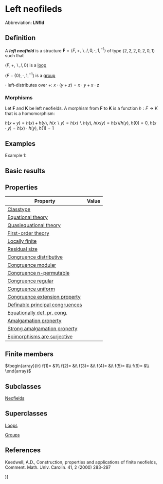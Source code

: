 # Left neofileds

Abbreviation: **LNfld**
## Definition
A ***left neofield*** is a structure $\mathbf{F}=\langle F,+,\backslash,/,0,\cdot,1,^{-1}\rangle$ of type $\langle 2,2,2,0,2,0,1\rangle$ such that


$\langle F,+,\backslash,/,0\rangle$ is a [loop](loops.md)


$\langle F-\{0\},\cdot,1,^{-1}\rangle$ is a [group](groups.md)


$\cdot$ left-distributes over $+$:  $x\cdot(y+z)=x\cdot y+x\cdot z$

### Morphisms
Let $\mathbf{F}$ and $\mathbf{K}$ be left neofields. A morphism from $\mathbf{F}$
to $\mathbf{K}$ is a function $h:F\to K$ that is a homomorphism: 

$h(x+y)=h(x)+h(y)$, $h(x\backslash y)=h(x)\backslash h(y)$, $h(x/y)=h(x)/h(y)$, $h(0)=0$, $h(x\cdot y)=h(x)\cdot h(y)$, $h(1)=1$

## Examples
Example 1: 

## Basic results

## Properties


|Property|Value|
|---|---|
|[Classtype](classtype.md)  | |
|[Equational theory](equational_theory.md)  | |
|[Quasiequational theory](quasiequational_theory.md)  | |
|[First-order theory](first-order_theory.md)  | |
|[Locally finite](locally_finite.md)  | |
|[Residual size](residual_size.md)  | |
|[Congruence distributive](congruence_distributive.md)  | |
|[Congruence modular](congruence_modular.md)  | |
|[Congruence n-permutable](congruence_n-permutable.md)  | |
|[Congruence regular](congruence_regular.md)  | |
|[Congruence uniform](congruence_uniform.md)  | |
|[Congruence extension property](congruence_extension_property.md)  | |
|[Definable principal congruences](definable_principal_congruences.md)  | |
|[Equationally def. pr. cong.](equationally_def._pr._cong..md)  | |
|[Amalgamation property](amalgamation_property.md)  | |
|[Strong amalgamation property](strong_amalgamation_property.md)  | |
|[Epimorphisms are surjective](epimorphisms_are_surjective.md)  | |
## Finite members

$\begin{array}{lr}
f(1)= &1\\
f(2)= &\\
f(3)= &\\
f(4)= &\\
f(5)= &\\
f(6)= &\\
\end{array}$

## Subclasses
[Neofields](neofields.md) 

## Superclasses
[Loops](loops.md) 

[Groups](groups.md)

## References

Keedwell, A.D., Construction, properties and applications of finite neofields, Comment. Math. Univ. Carolin. 41, 2 (2000) 283–297


)]
